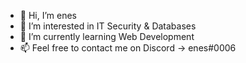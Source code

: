 - 👋 Hi, I’m enes
- 👀 I’m interested in IT Security & Databases
- 🌱 I’m currently learning Web Development
- 📫 Feel free to contact me on Discord -> enes#0006
